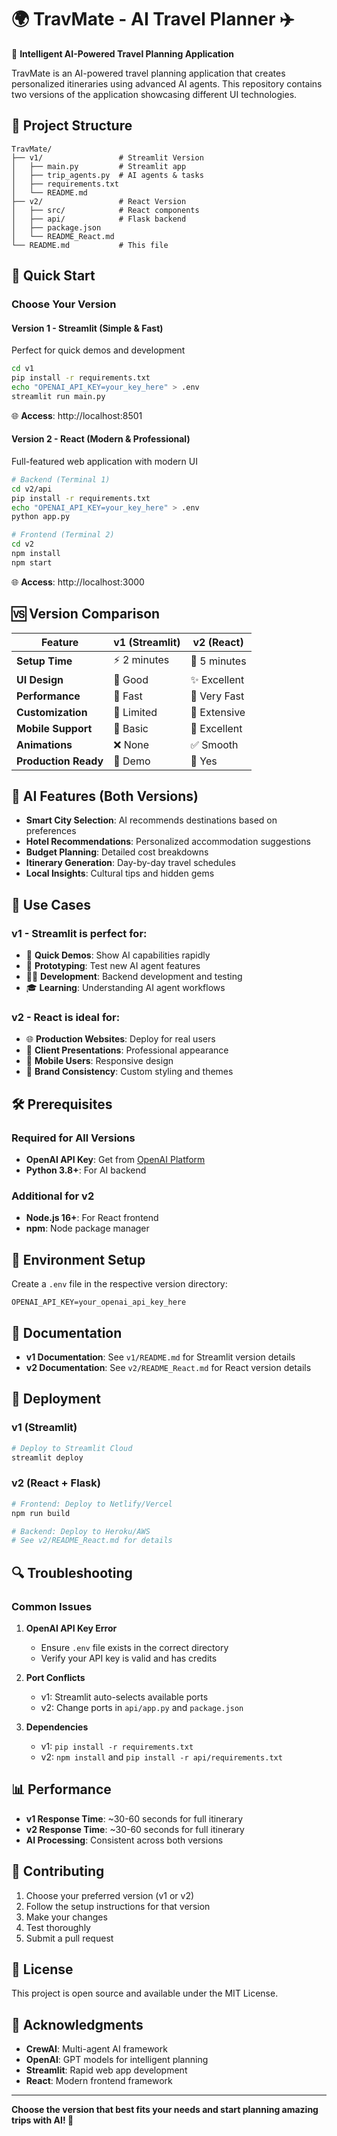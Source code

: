 # 🌍 TravMate - AI Travel Planner ✈️

🌟 **Intelligent AI-Powered Travel Planning Application**

TravMate is an AI-powered travel planning application that creates personalized itineraries using advanced AI agents. This repository contains two versions of the application showcasing different UI technologies.

## 📁 Project Structure

```
TravMate/
├── v1/                 # Streamlit Version
│   ├── main.py         # Streamlit app
│   ├── trip_agents.py  # AI agents & tasks
│   ├── requirements.txt
│   └── README.md
├── v2/                 # React Version  
│   ├── src/            # React components
│   ├── api/            # Flask backend
│   ├── package.json
│   └── README_React.md
└── README.md           # This file
```

## 🚀 Quick Start

### Choose Your Version

#### **Version 1 - Streamlit** (Simple & Fast)
Perfect for quick demos and development

```bash
cd v1
pip install -r requirements.txt
echo "OPENAI_API_KEY=your_key_here" > .env
streamlit run main.py
```
🌐 **Access**: http://localhost:8501

#### **Version 2 - React** (Modern & Professional)
Full-featured web application with modern UI

```bash
# Backend (Terminal 1)
cd v2/api
pip install -r requirements.txt
echo "OPENAI_API_KEY=your_key_here" > .env
python app.py

# Frontend (Terminal 2)
cd v2
npm install
npm start
```
🌐 **Access**: http://localhost:3000

## 🆚 Version Comparison

| Feature | v1 (Streamlit) | v2 (React) |
|---------|----------------|------------|
| **Setup Time** | ⚡ 2 minutes | 🔧 5 minutes |
| **UI Design** | 🎨 Good | ✨ Excellent |
| **Performance** | 🚀 Fast | 🚀 Very Fast |
| **Customization** | 📝 Limited | 🎯 Extensive |
| **Mobile Support** | 📱 Basic | 📱 Excellent |
| **Animations** | ❌ None | ✅ Smooth |
| **Production Ready** | 🔨 Demo | 🏢 Yes |

## 🤖 AI Features (Both Versions)

- **Smart City Selection**: AI recommends destinations based on preferences
- **Hotel Recommendations**: Personalized accommodation suggestions
- **Budget Planning**: Detailed cost breakdowns
- **Itinerary Generation**: Day-by-day travel schedules
- **Local Insights**: Cultural tips and hidden gems

## 🎯 Use Cases

### **v1 - Streamlit** is perfect for:
- 🎤 **Quick Demos**: Show AI capabilities rapidly
- 🔬 **Prototyping**: Test new AI agent features
- 👨‍💻 **Development**: Backend development and testing
- 🎓 **Learning**: Understanding AI agent workflows

### **v2 - React** is ideal for:
- 🌐 **Production Websites**: Deploy for real users
- 💼 **Client Presentations**: Professional appearance
- 📱 **Mobile Users**: Responsive design
- 🎨 **Brand Consistency**: Custom styling and themes

## 🛠️ Prerequisites

### Required for All Versions
- **OpenAI API Key**: Get from [OpenAI Platform](https://platform.openai.com)
- **Python 3.8+**: For AI backend

### Additional for v2
- **Node.js 16+**: For React frontend
- **npm**: Node package manager

## 🔧 Environment Setup

Create a `.env` file in the respective version directory:

```env
OPENAI_API_KEY=your_openai_api_key_here
```

## 📖 Documentation

- **v1 Documentation**: See `v1/README.md` for Streamlit version details
- **v2 Documentation**: See `v2/README_React.md` for React version details

## 🚀 Deployment

### v1 (Streamlit)
```bash
# Deploy to Streamlit Cloud
streamlit deploy
```

### v2 (React + Flask)
```bash
# Frontend: Deploy to Netlify/Vercel
npm run build

# Backend: Deploy to Heroku/AWS
# See v2/README_React.md for details
```

## 🔍 Troubleshooting

### Common Issues

1. **OpenAI API Key Error**
   - Ensure `.env` file exists in the correct directory
   - Verify your API key is valid and has credits

2. **Port Conflicts**
   - v1: Streamlit auto-selects available ports
   - v2: Change ports in `api/app.py` and `package.json`

3. **Dependencies**
   - v1: `pip install -r requirements.txt`
   - v2: `npm install` and `pip install -r api/requirements.txt`

## 📊 Performance

- **v1 Response Time**: ~30-60 seconds for full itinerary
- **v2 Response Time**: ~30-60 seconds for full itinerary
- **AI Processing**: Consistent across both versions

## 🤝 Contributing

1. Choose your preferred version (v1 or v2)
2. Follow the setup instructions for that version
3. Make your changes
4. Test thoroughly
5. Submit a pull request

## 📄 License

This project is open source and available under the MIT License.

## 🙏 Acknowledgments

- **CrewAI**: Multi-agent AI framework
- **OpenAI**: GPT models for intelligent planning
- **Streamlit**: Rapid web app development
- **React**: Modern frontend framework

---

**Choose the version that best fits your needs and start planning amazing trips with AI! 🎉** 